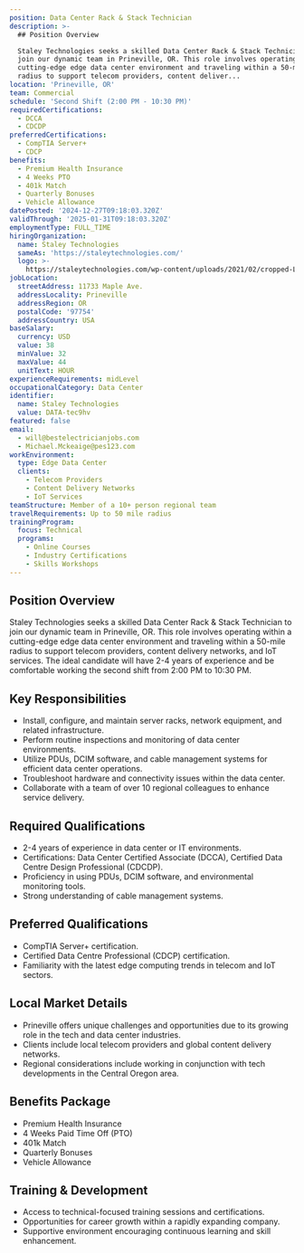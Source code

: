 ```yaml
---
position: Data Center Rack & Stack Technician
description: >-
  ## Position Overview

  Staley Technologies seeks a skilled Data Center Rack & Stack Technician to
  join our dynamic team in Prineville, OR. This role involves operating within a
  cutting-edge edge data center environment and traveling within a 50-mile
  radius to support telecom providers, content deliver...
location: 'Prineville, OR'
team: Commercial
schedule: 'Second Shift (2:00 PM - 10:30 PM)'
requiredCertifications:
  - DCCA
  - CDCDP
preferredCertifications:
  - CompTIA Server+
  - CDCP
benefits:
  - Premium Health Insurance
  - 4 Weeks PTO
  - 401k Match
  - Quarterly Bonuses
  - Vehicle Allowance
datePosted: '2024-12-27T09:18:03.320Z'
validThrough: '2025-01-31T09:18:03.320Z'
employmentType: FULL_TIME
hiringOrganization:
  name: Staley Technologies
  sameAs: 'https://staleytechnologies.com/'
  logo: >-
    https://staleytechnologies.com/wp-content/uploads/2021/02/cropped-Logo_StaleyTechnologies.png
jobLocation:
  streetAddress: 11733 Maple Ave.
  addressLocality: Prineville
  addressRegion: OR
  postalCode: '97754'
  addressCountry: USA
baseSalary:
  currency: USD
  value: 38
  minValue: 32
  maxValue: 44
  unitText: HOUR
experienceRequirements: midLevel
occupationalCategory: Data Center
identifier:
  name: Staley Technologies
  value: DATA-tec9hv
featured: false
email:
  - will@bestelectricianjobs.com
  - Michael.Mckeaige@pes123.com
workEnvironment:
  type: Edge Data Center
  clients:
    - Telecom Providers
    - Content Delivery Networks
    - IoT Services
teamStructure: Member of a 10+ person regional team
travelRequirements: Up to 50 mile radius
trainingProgram:
  focus: Technical
  programs:
    - Online Courses
    - Industry Certifications
    - Skills Workshops
---
```




## Position Overview
Staley Technologies seeks a skilled Data Center Rack & Stack Technician to join our dynamic team in Prineville, OR. This role involves operating within a cutting-edge edge data center environment and traveling within a 50-mile radius to support telecom providers, content delivery networks, and IoT services. The ideal candidate will have 2-4 years of experience and be comfortable working the second shift from 2:00 PM to 10:30 PM.

## Key Responsibilities
- Install, configure, and maintain server racks, network equipment, and related infrastructure.
- Perform routine inspections and monitoring of data center environments.
- Utilize PDUs, DCIM software, and cable management systems for efficient data center operations.
- Troubleshoot hardware and connectivity issues within the data center.
- Collaborate with a team of over 10 regional colleagues to enhance service delivery.

## Required Qualifications
- 2-4 years of experience in data center or IT environments.
- Certifications: Data Center Certified Associate (DCCA), Certified Data Centre Design Professional (CDCDP).
- Proficiency in using PDUs, DCIM software, and environmental monitoring tools.
- Strong understanding of cable management systems.

## Preferred Qualifications
- CompTIA Server+ certification.
- Certified Data Centre Professional (CDCP) certification.
- Familiarity with the latest edge computing trends in telecom and IoT sectors.

## Local Market Details
- Prineville offers unique challenges and opportunities due to its growing role in the tech and data center industries.
- Clients include local telecom providers and global content delivery networks.
- Regional considerations include working in conjunction with tech developments in the Central Oregon area.

## Benefits Package
- Premium Health Insurance
- 4 Weeks Paid Time Off (PTO)
- 401k Match
- Quarterly Bonuses
- Vehicle Allowance

## Training & Development
- Access to technical-focused training sessions and certifications.
- Opportunities for career growth within a rapidly expanding company.
- Supportive environment encouraging continuous learning and skill enhancement.
